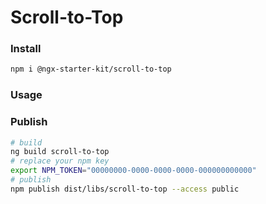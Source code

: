 # Scroll-to-Top

### Install

```bash
npm i @ngx-starter-kit/scroll-to-top
```

### Usage

### Publish

```bash
# build
ng build scroll-to-top
# replace your npm key
export NPM_TOKEN="00000000-0000-0000-0000-000000000000"
# publish
npm publish dist/libs/scroll-to-top --access public
```
